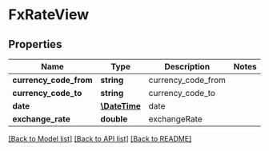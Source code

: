 # FxRateView

## Properties
Name | Type | Description | Notes
------------ | ------------- | ------------- | -------------
**currency_code_from** | **string** | currency_code_from | 
**currency_code_to** | **string** | currency_code_to | 
**date** | [**\DateTime**](\DateTime.md) | date | 
**exchange_rate** | **double** | exchangeRate | 

[[Back to Model list]](../README.md#documentation-for-models) [[Back to API list]](../README.md#documentation-for-api-endpoints) [[Back to README]](../README.md)


